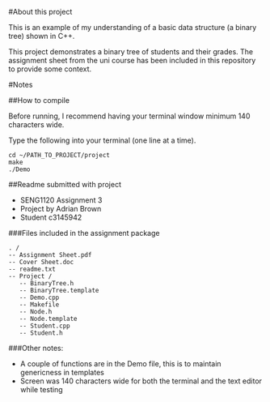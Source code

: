 #About this project

This is an example of my understanding of a basic data structure (a binary tree) shown in C++. 

This project demonstrates a binary tree of students and their grades. The assignment sheet from the uni course has been included in this repository to provide some context.

#Notes

##How to compile

Before running, I recommend having your terminal window minimum 140 characters wide. 

Type the following into your terminal (one line at a time).

	cd ~/PATH_TO_PROJECT/project 
	make
	./Demo

##Readme submitted with project

- SENG1120 Assignment 3
- Project by Adrian Brown
- Student c3145942

###Files included in the assignment package

	. /
	-- Assignment Sheet.pdf
	-- Cover Sheet.doc
	-- readme.txt
	-- Project /
	   -- BinaryTree.h
	   -- BinaryTree.template
	   -- Demo.cpp
	   -- Makefile
	   -- Node.h
	   -- Node.template
	   -- Student.cpp
	   -- Student.h

###Other notes:

- A couple of functions are in the Demo file, this is to maintain genericness in templates
- Screen was 140 characters wide for both the terminal and the text editor while testing
